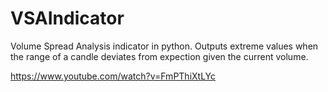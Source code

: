 # VSAIndicator

Volume Spread Analysis indicator in python. Outputs extreme values when the range of a candle deviates from expection given the current volume.

https://www.youtube.com/watch?v=FmPThiXtLYc
